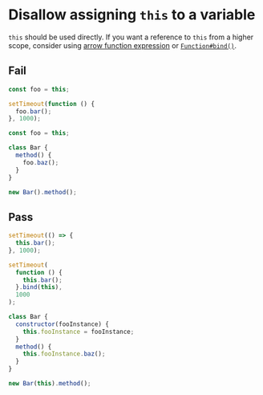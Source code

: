 # Disallow assigning `this` to a variable

`this` should be used directly. If you want a reference to `this` from a higher scope, consider using [arrow function expression](https://developer.mozilla.org/en-US/docs/Web/JavaScript/Reference/Functions/Arrow_functions) or [`Function#bind()`](https://developer.mozilla.org/en-US/docs/Web/JavaScript/Reference/Global_objects/Function/bind).

## Fail

```js
const foo = this;

setTimeout(function () {
  foo.bar();
}, 1000);
```

```js
const foo = this;

class Bar {
  method() {
    foo.baz();
  }
}

new Bar().method();
```

## Pass

```js
setTimeout(() => {
  this.bar();
}, 1000);
```

```js
setTimeout(
  function () {
    this.bar();
  }.bind(this),
  1000
);
```

```js
class Bar {
  constructor(fooInstance) {
    this.fooInstance = fooInstance;
  }
  method() {
    this.fooInstance.baz();
  }
}

new Bar(this).method();
```
